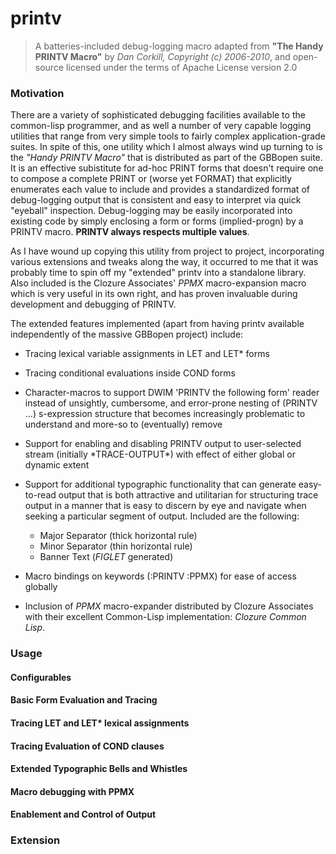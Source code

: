 printv
======

>   A batteries-included debug-logging macro adapted from __"The Handy PRINTV Macro"__
> by *Dan Corkill, Copyright (c) 2006-2010*, and open-source licensed under the terms of
> Apache License version 2.0


### Motivation

There are a variety of sophisticated debugging facilities available to
the common-lisp programmer, and as well a number of very capable
logging utilities that range from very simple tools to fairly complex
application-grade suites.  In spite of this, one utility which I
almost always wind up turning to is the *"Handy PRINTV Macro"* that is
distributed as part of the GBBopen suite.  It is an effective
subistitute for ad-hoc PRINT forms that doesn't require one to compose
a complete PRINT or (worse yet FORMAT) that explicitly enumerates each
value to include and provides a standardized format of debug-logging
output that is consistent and easy to interpret via quick "eyeball"
inspection. Debug-logging may be easily incorporated into existing
code by simply enclosing a form or forms (implied-progn) by a PRINTV
macro.  __PRINTV always respects multiple values__.

As I have wound up copying this utility from project to project,
incorporating various extensions and tweaks along the way, it occurred
to me that it was probably time to spin off my "extended" printv into
a standalone library.  Also included is the Clozure Associates' *PPMX*
macro-expansion macro which is very useful in its own right, and has
proven invaluable during development and debugging of PRINTV.

The extended features implemented (apart from having printv available
independently of the massive GBBopen project) include:

* Tracing lexical variable assignments in LET and LET* forms

* Tracing conditional evaluations inside COND forms

* Character-macros to support DWIM 'PRINTV the following form' reader
  instead of unsightly, cumbersome, and error-prone nesting of (PRINTV
  ...) s-expression structure that becomes increasingly problematic
  to understand and more-so to (eventually) remove

* Support for enabling and disabling PRINTV output to user-selected stream
  (initially \*TRACE-OUTPUT\*) with effect of either global or dynamic extent

* Support for additional typographic functionality that can generate
  easy-to-read output that is both attractive and utilitarian for structuring
  trace output in a manner that is easy to discern by eye and navigate when
  seeking a particular segment of output.   Included are the following:
   * Major Separator (thick horizontal rule)
   * Minor Separator (thin horizontal rule)
   * Banner Text     (*FIGLET* generated)

   
* Macro bindings on keywords (:PRINTV :PPMX) for ease of access globally

* Inclusion of *PPMX* macro-expander distributed by Clozure Associates with
  their excellent Common-Lisp implementation: *Clozure Common Lisp*.

### Usage

#### Configurables

#### Basic Form Evaluation and Tracing 

#### Tracing LET and LET* lexical assignments

#### Tracing Evaluation of COND clauses

#### Extended Typographic Bells and Whistles

#### Macro debugging with PPMX

#### Enablement and Control of Output

### Extension


